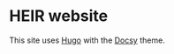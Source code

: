 # HEIR website

This site uses [Hugo](https://gohugo.io/) with the
[Docsy](https://www.docsy.dev/docs/) theme.
